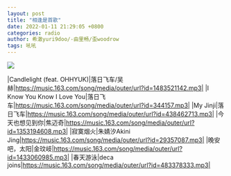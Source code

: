 ```yaml
---
layout: post
title: "相逢是首歌"
date: 2022-01-11 21:29:05 +0800
categories: radio
author: 希澈yuri9doo/-由里畅/歪woodrow
tags: 吼吼
---
```

![]({{site.baseurl}}/images/cover_20220111.jpg)

|Candlelight (feat. OHHYUK)|落日飞车/吴赫|https://music.163.com/song/media/outer/url?id=1483521142.mp3|
|I Know You Know I Love You|落日飞车|https://music.163.com/song/media/outer/url?id=344157.mp3|
|My Jinji|落日飞车|https://music.163.com/song/media/outer/url?id=438462713.mp3|
|今天也想见到你|焦迈奇|https://music.163.com/song/media/outer/url?id=1353194608.mp3|
|寂寞烟火|朱婧汐Akini Jing|https://music.163.com/song/media/outer/url?id=29357087.mp3|
|晚安吧，太阳|金玟岐|https://music.163.com/song/media/outer/url?id=1433060985.mp3|
|春天游泳|deca joins|https://music.163.com/song/media/outer/url?id=483378333.mp3|

